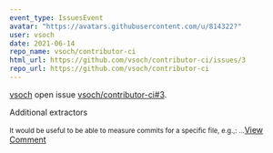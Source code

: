 ```yaml
---
event_type: IssuesEvent
avatar: "https://avatars.githubusercontent.com/u/814322?"
user: vsoch
date: 2021-06-14
repo_name: vsoch/contributor-ci
html_url: https://github.com/vsoch/contributor-ci/issues/3
repo_url: https://github.com/vsoch/contributor-ci
---
```


<a href='https://github.com/vsoch' target='_blank'>vsoch</a> open issue <a href='https://github.com/vsoch/contributor-ci/issues/3' target='_blank'>vsoch/contributor-ci#3</a>.

<p>Additional extractors</p><small>It would be useful to be able to measure commits for a specific file, e.g.,:...</small><a href='https://github.com/vsoch/contributor-ci/issues/3' target='_blank'>View Comment</a>